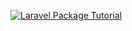 [<img src="https://infyom.com/static/laravel-package-a308bdbea163948d3c82afda149f91ab.png" alt="Laravel Package Tutorial">](https://www.youtube.com/channel/UCuCjzuwBqMqFdh0EU-UwQ-w?sub_confirmation=1)

